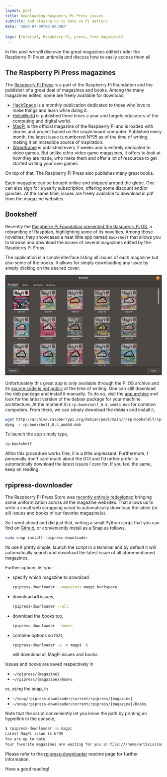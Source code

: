 ```yaml
---
layout: post
title: Downloading Raspberry Pi Press issues
subtitle: And staying up to date on Pi matters
date: "2020-07-09T00:00:00Z"

tags: [tutorial, Raspberry Pi, press, free magazines]
---
```


In this post we will discover the great magazines edited under the
Raspberry Pi Press umbrella and discuss how to easily access them all.

## The Raspberry Pi Press magazines

The [Raspberry Pi Press][pi-press-web] is a part of the Raspberry Pi Foundation
and the publisher of a great deal of magazines and books.
Among the many magazines edited, some are freely available for download,

* [HackSpace][hackspace] is a monthly publication dedicated to those who love to make things
and learn while doing it.
* [HelloWorld][helloworld] is published three times a year and targets educators
of the computing and digital world.
* [MagPi][magpi] is the official magazine of the Raspberry Pi and is loaded
with stories and project based on the single board computer.
Published every month, the latest issue is numbered N°95 as of the time of writing,
making it an incredible source of inspiration.
* [Wiredframe][wireframe] is published every 2 weeks and is entirely dedicated
to video games. But unlike other video game magazines, it offers
to look at how they are made, who make them and offer a lot of resources
to get started writing your own games.

On top of that, The Raspberry Pi Press also publishes many great books.

Each magazine can be bought online and shipped around the globe.
One can also sign for a yearly subscription, offering some
discount and/or goodies. At the same time, issues are freely available
to download in pdf from the magazine websites.

## Bookshelf

Recently the [Raspberry Pi Foundation presented the Raspberry Pi OS][pi-os-blog],
a rebranding of Raspbian, highlighting some of its novelties.
Among those novelties, they showcased a neat little app named `Bookshelf`
that allows you to browse and download the issues of
several magazines edited by the Raspberry Pi Press.

The application is a simple interface listing all issues of each magazine
but also some of the books.
It allows for simply downloading any issue by simply clicking on
the desired cover.

![The Bookshelf app](/img/post/bookshelf.png)

Unfortunately this great app is only available through the Pi OS
archive and its [source code is not public][bookshelf-post] at the time of writing.
One can still download the deb package and install it manually.
To do so, visit the [app archive][bookshelf-repo] and look for the latest
version of the debian package for your machine architecture.
At the moment it is `rp-bookshelf_0.4_amd64.deb` for common computers.
From there, we can simply download the debian and install it,

```bash
wget http://archive.raspberrypi.org/debian/pool/main/r/rp-bookshelf/rp-bookshelf_0.4_amd64.deb
dpkg -i rp-bookshelf_0.4_amd64.deb
```

To launch the app simply type,

```bash
rp-bookshelf
```

Altho this procedure works fine, it is a little unpleasant.
Furthermore, I personally don't care much about the GUI and I'd rather prefer
to automatically download the latest issues I care for.
If you feel the same, keep on reading.

## rpipress-downloader

The Raspberry Pi Press Store was [recently entirely redesigned][pi-press-blog]
bringing some uniformization across all the magazine websites.
That allows us to write a small web scrapping script to automatically
download the latest (or all) issues and books of our favorite magazine(s).

So I went ahead and did just that, writing a small Python script that you can find
on [Github][rpipress-github], or conveniently install as a Snap as follows,

```bash
sudo snap install rpipress-downloader
```

Its use it pretty simple, launch the script in a terminal
and by default it will automatically search and download the latest issue of all
aforementioned magazines.

Further options let you:

* specify which magazine to download

  ```bash
  rpipress-downloader --magazines magpi hackspace
  ```

* download **all** issues,

  ```bash
  rpipress-downloader --all
  ```

* download the books too,

  ```bash
  rpipress-downloader --books
  ```

* combine options so that,

  ```bash
  rpipress-downloader -a -m magpi -b
  ```

  will download all MagPi issues and books.

Issues and books are saved respectively in

* `~/rpipress/{magazine}`
* `~/rpipress/{magazine}/Books`

or, using the snap, in

* `~/snap/rpipress-downloader/current/rpipress/{magazine}`
* `~/snap/rpipress-downloader/current/rpipress/{magazine}/Books`.

Note that the script conveniently let you know the path by printing an
hyperlink in the console,

```bash
$ rpipress-downloader -m magpi
Latest MagPi issue is N°95
You are up to date
Your favorite magazines are waiting for you in file:///home/artivis/snap/rpipress-downloader/5/rpipress
```

Please refer to the [rpipress-downloader][rpipress-github] readme page
for further information.

Have a good reading!

[//]: # (URLs)

[pi-press-web]: https://store.rpipress.cc/
[pi-os-blog]: https://www.raspberrypi.org/blog/latest-raspberry-pi-os-update-may-2020/
[pi-press-blog]: https://www.raspberrypi.org/blog/the-raspberry-pi-press-store-is-looking-mighty-fine/
[rpipress-github]: https://github.com/artivis/rpipress-downloader
[rpipress-snap]: https://snapcraft.io/rpipress-downloader

[hackspace]: https://hackspace.raspberrypi.org/
[helloworld]: https://helloworld.raspberrypi.org/
[magpi]: https://magpi.raspberrypi.org/
[wireframe]: https://wireframe.raspberrypi.org/

[bookshelf-post]: https://www.raspberrypi.org/forums/viewtopic.php?f=63&t=278584&p=1687369&hilit=bookshelf#p1687369
[bookshelf-repo]: http://archive.raspberrypi.org/debian/pool/main/r/rp-bookshelf/
